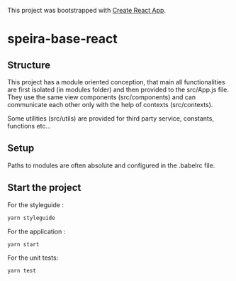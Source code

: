 This project was bootstrapped with [Create React App](https://github.com/facebook/create-react-app).

# speira-base-react

## Structure

This project has a module oriented conception, that main all functionalities are
first isolated (in modules folder) and then provided to the src/App.js file.
They use the same view components (src/components) and can communicate each other
only with the help of contexts (src/contexts).

Some utilities (src/utils) are provided for third party service, constants,
functions etc...

## Setup

Paths to modules are often absolute and configured in the .babelrc file.

## Start the project

For the styleguide :

```bash
yarn styleguide
```

For the application :

```
yarn start
```

For the unit tests:

```
yarn test
```
